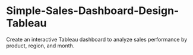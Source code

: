 # Simple-Sales-Dashboard-Design-Tableau
Create an interactive Tableau dashboard to analyze sales performance by product, region, and month.
